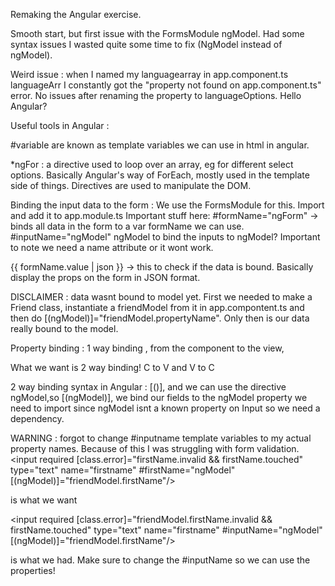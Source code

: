 Remaking the Angular exercise.

Smooth start, but first issue with the FormsModule ngModel. Had some syntax issues I wasted quite some time to fix (NgModel instead of ngModel).

Weird issue : when I named my languagearray in app.component.ts languageArr I constantly got the "property not found on app.component.ts"
error. No issues after renaming the property to languageOptions. Hello Angular?

Useful tools in Angular :

#variable are known as template variables we can use in html in angular.

*ngFor : a directive used to loop over an array, eg for different select options. Basically Angular's way of ForEach, mostly used in the template 
side of things. Directives are used to manipulate the DOM.

Binding the input data to the form : We use the FormsModule for this. Import and add it to app.module.ts
Important stuff here: #formName="ngForm" -> binds all data in the form to a var formName we can use.
#inputName="ngModel" ngModel to bind the inputs to ngModel?
Important to note we need a name attribute or it wont work.

{{ formName.value | json }} -> this to check if the data is bound. Basically display the props on the form in JSON format.

DISCLAIMER : data wasnt bound to model yet. First we needed to make a Friend class, instantiate a friendModel from it in app.compontent.ts
and then do [(ngModel)]="friendModel.propertyName". Only then is our data really bound to the model.

Property binding : 1 way binding , from the component to the view,

What we want is 2 way binding! C to V and V to C

2 way binding syntax in Angular : [()], and we can use the directive ngModel,so [(ngModel)], we bind our fields to the ngModel property
we need to import since ngModel isnt a known property on Input so we need a dependency.

WARNING : forgot to change #inputname template variables to my actual property names. Because of this I was struggling with form validation.
<input  required [class.error]="firstName.invalid && firstName.touched" type="text" name="firstname" #firstName="ngModel" [(ngModel)]="friendModel.firstName"/>

is what we want

<input  required [class.error]="friendModel.firstName.invalid && firstName.touched" type="text" name="firstname" #inputName="ngModel" [(ngModel)]="friendModel.firstName"/>

is what we had. Make sure to change the #inputName so we can use the properties!




